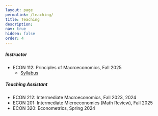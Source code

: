 ```yaml
---
layout: page
permalink: /teaching/
title: Teaching
description: 
nav: true
hidden: false
order: 4
---
```

##### Instructor
* ECON 112: Principles of Macroeconomics, Fall 2025
  * [Syllabus](https://github.com/michellejtao/econ112/blob/main/ECON112_Syllabus.pdf) 

##### Teaching Assistant 
* ECON 212: Intermediate Macroeconomics, Fall 2023, 2024
* ECON 201: Intermediate Microeconomics (Math Review), Fall 2025
* ECON 320: Econometrics, Spring 2024 
